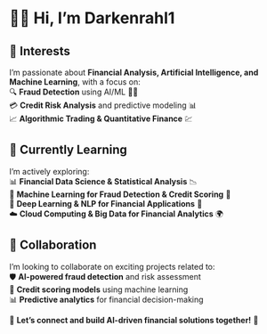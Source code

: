 # 👋🏻 Hi, I’m Darkenrahl1  

## 👀 Interests  
I’m passionate about **Financial Analysis, Artificial Intelligence, and Machine Learning**, with a focus on:  
🔍 **Fraud Detection** using AI/ML 🕵️‍♂️  
💳 **Credit Risk Analysis** and predictive modeling 📊  
📈 **Algorithmic Trading & Quantitative Finance** 💹  

## 🌱 Currently Learning  
I’m actively exploring:  
📊 **Financial Data Science & Statistical Analysis** 📉  
🧠 **Machine Learning for Fraud Detection & Credit Scoring** 🤖  
🚀 **Deep Learning & NLP for Financial Applications** 🏦  
☁️ **Cloud Computing & Big Data for Financial Analytics** 🌍  

## 💞️ Collaboration  
I’m looking to collaborate on exciting projects related to:  
🛡️ **AI-powered fraud detection** and risk assessment  
🔢 **Credit scoring models** using machine learning  
📊 **Predictive analytics** for financial decision-making  

💬 **Let’s connect and build AI-driven financial solutions together!** 🚀  
